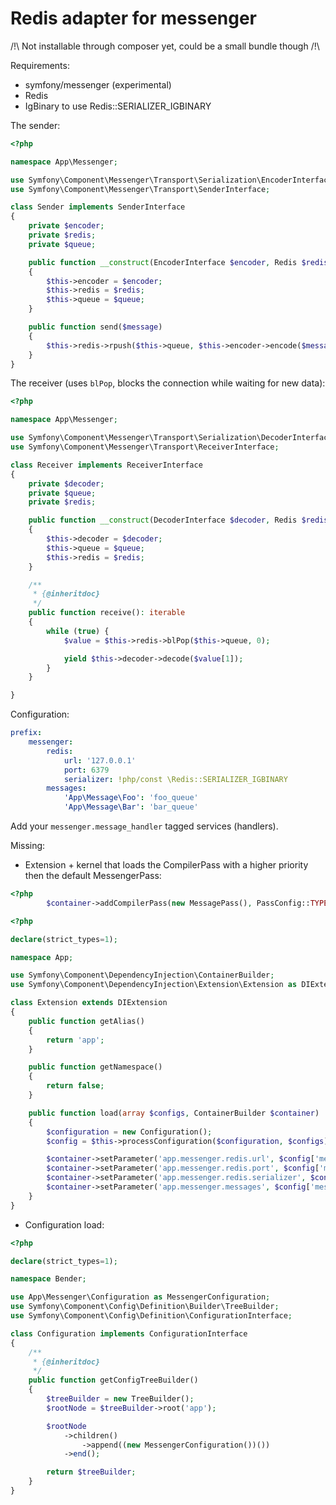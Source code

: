 Redis adapter for messenger
===========================

/!\ Not installable through composer yet, could be a small bundle though /!\

Requirements:

- symfony/messenger (experimental)
- Redis
- IgBinary to use Redis::SERIALIZER_IGBINARY

The sender:

```php
<?php

namespace App\Messenger;

use Symfony\Component\Messenger\Transport\Serialization\EncoderInterface;
use Symfony\Component\Messenger\Transport\SenderInterface;

class Sender implements SenderInterface
{
    private $encoder;
    private $redis;
    private $queue;

    public function __construct(EncoderInterface $encoder, Redis $redis, string $queue)
    {
        $this->encoder = $encoder;
        $this->redis = $redis;
        $this->queue = $queue;
    }

    public function send($message)
    {
        $this->redis->rpush($this->queue, $this->encoder->encode($message));
    }
}
```

The receiver (uses `blPop`, blocks the connection while waiting for new data):

```php
<?php

namespace App\Messenger;

use Symfony\Component\Messenger\Transport\Serialization\DecoderInterface;
use Symfony\Component\Messenger\Transport\ReceiverInterface;

class Receiver implements ReceiverInterface
{
    private $decoder;
    private $queue;
    private $redis;

    public function __construct(DecoderInterface $decoder, Redis $redis, string $queue)
    {
        $this->decoder = $decoder;
        $this->queue = $queue;
        $this->redis = $redis;
    }

    /**
     * {@inheritdoc}
     */
    public function receive(): iterable
    {
        while (true) {
            $value = $this->redis->blPop($this->queue, 0);

            yield $this->decoder->decode($value[1]);
        }
    }

}

```

Configuration:

```yaml
prefix:
    messenger:
        redis:
            url: '127.0.0.1'
            port: 6379
            serializer: !php/const \Redis::SERIALIZER_IGBINARY
        messages:
            'App\Message\Foo': 'foo_queue'
            'App\Message\Bar': 'bar_queue'
```

Add your `messenger.message_handler` tagged services (handlers).

Missing:

- Extension + kernel that loads the CompilerPass with a higher priority then the default MessengerPass:

```php
<?php
        $container->addCompilerPass(new MessagePass(), PassConfig::TYPE_BEFORE_OPTIMIZATION, 1);
```

```php
<?php

declare(strict_types=1);

namespace App;

use Symfony\Component\DependencyInjection\ContainerBuilder;
use Symfony\Component\DependencyInjection\Extension\Extension as DIExtension;

class Extension extends DIExtension
{
    public function getAlias()
    {
        return 'app';
    }

    public function getNamespace()
    {
        return false;
    }

    public function load(array $configs, ContainerBuilder $container)
    {
        $configuration = new Configuration();
        $config = $this->processConfiguration($configuration, $configs);

        $container->setParameter('app.messenger.redis.url', $config['messenger']['redis']['url']);
        $container->setParameter('app.messenger.redis.port', $config['messenger']['redis']['port']);
        $container->setParameter('app.messenger.redis.serializer', $config['messenger']['redis']['serializer']);
        $container->setParameter('app.messenger.messages', $config['messenger']['messages']);
    }
}
```

- Configuration load:

```php
<?php

declare(strict_types=1);

namespace Bender;

use App\Messenger\Configuration as MessengerConfiguration;
use Symfony\Component\Config\Definition\Builder\TreeBuilder;
use Symfony\Component\Config\Definition\ConfigurationInterface;

class Configuration implements ConfigurationInterface
{
    /**
     * {@inheritdoc}
     */
    public function getConfigTreeBuilder()
    {
        $treeBuilder = new TreeBuilder();
        $rootNode = $treeBuilder->root('app');

        $rootNode
            ->children()
                ->append((new MessengerConfiguration())())
            ->end();

        return $treeBuilder;
    }
}

```
